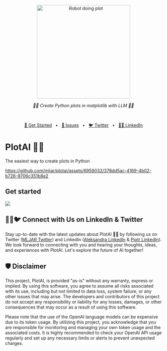 <p align="center">
  <img src="https://github.com/mljar/plotai/blob/main/media/robot-charts.png?raw=true" height="300" alt="Robot doing plot"/>
</p>

<p align="center">
  <em>🎨🤖 Create Python plots in matplotlib with LLM 🎨🤖</em>
</p>
<p align="center">
  <img alt="" src="https://badge.fury.io/py/plotai.svg"/>
  <img alt="" src="https://img.shields.io/pypi/pyversions/plotai.svg"/>
  <img alt="" src="https://img.shields.io/badge/License-Apache_2.0-blue.svg"/>
</p>

<p align="center">
<a href="https://github.com/mljar/plotai#get-started">🚀 Get Started</a>
<span>&nbsp;&nbsp;•&nbsp;&nbsp;</span>
<a href="https://github.com/mljar/plotai/issues">🤝 Issues</a>
<span>&nbsp;&nbsp;•&nbsp;&nbsp;</span>
<a href="https://twitter.com/MLJAROfficial">🐦 Twitter</a>
<span>&nbsp;&nbsp;•&nbsp;&nbsp;</span>
<a href="https://www.linkedin.com/in/aleksandra-p%C5%82o%C5%84ska-42047432/">👩‍💼 LinkedIn</a>
</p>

# PlotAI 🎨🤖 

The easiest way to create plots in Python


https://github.com/mljar/plotai/assets/6959032/378dd5ac-4169-4b02-b726-8706c351b8e2

## Get started

![](https://github.com/mljar/plotai/blob/main/media/PlotAI-Iris-demo.png?raw=true)

## 👩‍💼🐦 Connect with Us on LinkedIn & Twitter

Stay up-to-date with the latest updates about PlotAI 🎨🤖 by following us on Twitter ([MLJAR Twitter](https://twitter.com/MLJAROfficial)) and LinkedIn ([Aleksandra LinkedIn](https://www.linkedin.com/in/aleksandra-p%C5%82o%C5%84ska-42047432/) & [Piotr LinkedIn](https://www.linkedin.com/in/piotr-plonski-mljar/)). We look forward to connecting with you and hearing your thoughts, ideas, and experiences with PlotAI. Let's explore the future of AI together!

## 🛡 Disclaimer

This project, PlotAI, is provided "as-is" without any warranty, express or implied. By using this software, you agree to assume all risks associated with its use, including but not limited to data loss, system failure, or any other issues that may arise. The developers and contributors of this project do not accept any responsibility or liability for any losses, damages, or other consequences that may occur as a result of using this software. 

Please note that the use of the OpenAI language models can be expensive due to its token usage. By utilizing this project, you acknowledge that you are responsible for monitoring and managing your own token usage and the associated costs. It is highly recommended to check your OpenAI API usage regularly and set up any necessary limits or alerts to prevent unexpected charges.



